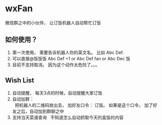 # wxFan
微信群之中的小伙伴， 让订饭机器人自动帮忙订饭

## 如何使用？
1. 第一次使用， 需要告诉机器人你的英文名。 比如 Abc Def. 
2. 可以直接@饭饭饭 Abc Def +1 or Abc Def fan or Abc Dec 饭
3. 目前不支持取消。 因为这个动作太危险了。。。

## Wish List
1. 自动提醒， 每天3点的时候，自动提醒大家订饭
2. 自动加群：   
   把机器人的二维码放出去， 加好友口令： 订饭。 如果是这个口令， 加了好友之后，自动加到群聊之中
3. 支持当天菜谱查询
   不知道怎么自动抓取今天的盒饭的内容
